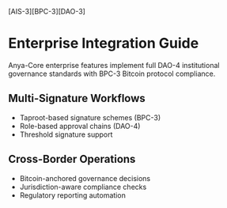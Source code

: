 [AIS-3][BPC-3][DAO-3]
# Enterprise Integration Guide

Anya-Core enterprise features implement full DAO-4 institutional governance standards with BPC-3 Bitcoin protocol compliance.

## Multi-Signature Workflows
- Taproot-based signature schemes (BPC-3)
- Role-based approval chains (DAO-4)
- Threshold signature support

## Cross-Border Operations
- Bitcoin-anchored governance decisions
- Jurisdiction-aware compliance checks
- Regulatory reporting automation 